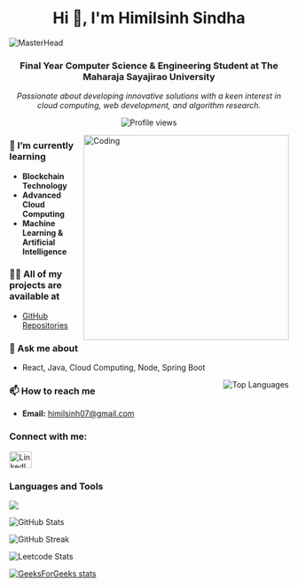 <h1 align="center">Hi 👋, I'm Himilsinh Sindha</h1>

![MasterHead](https://media.licdn.com/dms/image/C4D1BAQHK_XcVi1f4MQ/company-background_10000/0/1607639631297/mernstack_cover?e=2147483647&v=beta&t=BTUr0rgiUt_T9cG6E2Cm_IqZONgnIH_VIhRbSeuLBiQ)

<h3 align="center">Final Year Computer Science & Engineering Student at The Maharaja Sayajirao University</h3>
<p align="center">
  <em>Passionate about developing innovative solutions with a keen interest in cloud computing, web development, and algorithm research.</em>
</p>

<p align="center">
  <img src="https://komarev.com/ghpvc/?username=himilsinh-sindha&label=Profile%20views&color=0e75b6&style=flat" alt="Profile views" />
</p>

<img align="right" alt="Coding" width="370" class="rounded-corners" src="https://user-images.githubusercontent.com/74038190/212748842-9fcbad5b-6173-4175-8a61-521f3dbb7514.gif">

### 🌱 I’m currently learning
- **Blockchain Technology**
- **Advanced Cloud Computing**
- **Machine Learning & Artificial Intelligence**

### 👨‍💻 All of my projects are available at
- [GitHub Repositories](https://github.com/himilsinh-sindha?tab=repositories)

### 💬 Ask me about
- React, Java, Cloud Computing, Node, Spring Boot

<img align="right" src="https://github-readme-stats.vercel.app/api/top-langs?username=himilsinh-sindha&show_icons=true&locale=en&layout=compact" alt="Top Languages" />

### 📫 How to reach me
- **Email:** himilsinh07@gmail.com

<h3 align="left">Connect with me:</h3>
<p align="left">
  <a href="https://linkedin.com/in/himilsinh-sindha" target="_blank">
    <img align="center" src="https://raw.githubusercontent.com/rahuldkjain/github-profile-readme-generator/master/src/images/icons/Social/linked-in-alt.svg" alt="LinkedIn" height="30" width="40" />
  </a>
</p>

<h3 align="left">Languages and Tools</h3>
<p align="left">  
<a href="https://skillicons.dev" margin-bottom=20px>
  <img src="https://skillicons.dev/icons?i=c,cpp,java,html,css,js,mongodb,express,react,nodejs,redux,firebase,tailwind,postman,vscode,git,github,androidstudio,bootstrap,mysql,spring,python,azure,discord,eclipse,npm,windows,ubuntu,powershell,notion,netlify,linux,kali,jquery,aws,azure,figma,windows,ps,sequelize&perline=15" />
</a>
</p>

<p align="left">
<img align="center" src="https://github-readme-stats.vercel.app/api?username=himilsinh-sindha&show_icons=true&locale=en" alt="GitHub Stats" />
</p>
  
<p align="left">
<img align="center" src="https://github-readme-streak-stats.herokuapp.com/?user=himilsinh-sindha" alt="GitHub Streak" />
</p>

![Leetcode Stats](https://leetcard.jacoblin.cool/himilsinh07?ext=heatmap)

[![GeeksForGeeks stats](https://geeks-for-geeks-stats-card.vercel.app/?username=himilat0)](https://www.geeksforgeeks.org/user/himilat0/)



